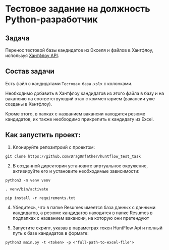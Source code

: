 # Тестовое задание на должность Python-разработчик 

## Задача

Перенос тестовой базы кандидатов из Экселя и файлов в Хантфлоу, используя [Хантфлоу API](https://github.com/huntflow/api). 


## Состав задачи

Есть файл с кандидатами `Тестовая база.xslx` с колонками.

Необходимо добавить в Хантфлоу кандидатов из этого файла в базу и на вакансию на соответствующий этап с комментарием (вакансии уже созданы в Хантфлоу).

Кроме этого, в папках с названием вакансии находятся резюме кандидатов, их также необходимо прикрепить к кандидату из Excel.

## Как запустить проект:

1) Клонируйте репозитроий с проектом:
```
git clone https://github.com/Drag0nfather/huntflow_test_task
```
2) В созданной директории установите виртуальное окружение, активируйте его и установите необходимые зависимости:
```
python3 -m venv venv

. venv/bin/activate

pip install -r requirements.txt
```
4) Убедитесь, что в папке Resumes имеется база данных с данными кандидатов, а резюме кандидатов находятся в папке 
   Resumes в подпапках с названием вакансии, на которую они претендуют


3) Запустите скрипт, указав в параметрах токен HuntFlow Api и полный путь к базе кандидатов в формате:

```
python3 main.py -t <token> -p <'full-path-to-excel-file'>
```